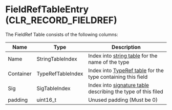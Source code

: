 # FieldRefTableEntry (CLR_RECORD_FIELDREF)

The FieldRef Table consists of the following columns:

| Name      | Type                 | Description  
|-----------|----------------------|------------  
| Name      | StringTableIndex     | Index into [string table](StringTable.md) for the name of the type
| Container | TypeRefTableIndex    | Index into [TypeRef table](TypeRefTableEntry.md) for the type containing this field
| Sig       | SigTableIndex        | Index into [signature table](SignatureTable.md) describing the type of this filed
| padding   | uint16_t             | Unused padding (Must be 0)
